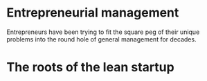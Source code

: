 # Entrepreneurial management

Entrepreneurs have been trying to fit the square peg of their unique problems into the round hole of general management for decades.

# The roots of the lean startup


